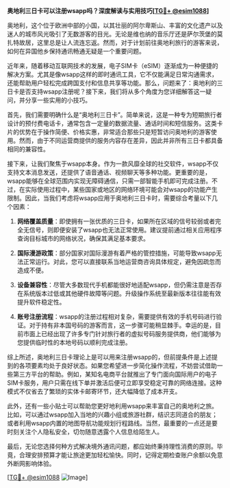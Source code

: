 **奥地利三日卡可以注册wsapp吗？深度解读与实用技巧[[TG💪+ @esim1088](https://t.me/s/esim1088)]**

奥地利，这个位于欧洲中部的小国，以其壮丽的阿尔卑斯山、丰富的文化遗产以及迷人的城市风光吸引了无数游客的目光。无论是维也纳的音乐厅还是萨尔茨堡的莫扎特故居，这里总是让人流连忘返。然而，对于计划前往奥地利旅行的游客来说，如何在异国他乡保持通讯畅通无疑是一个重要问题。

近年来，随着移动互联网技术的发展，电子SIM卡（eSIM）逐渐成为一种便捷的解决方案。尤其是像wsapp这样的即时通讯工具，它不仅能满足日常沟通需求，还能帮助用户轻松完成跨国支付和信息共享等功能。那么，问题来了：奥地利的三日卡是否支持wsapp注册呢？接下来，我们将从多个角度为您详细解答这一疑问，并分享一些实用的小技巧。

首先，我们需要明确什么是“奥地利三日卡”。简单来说，这是一种专为短期旅行者设计的预付费电话卡，通常包含一定量的数据流量、通话时间和短信服务。这类卡片的优势在于操作简便、价格实惠，非常适合那些只是短暂访问奥地利的游客使用。然而，由于不同运营商提供的服务内容存在差异，因此并非所有三日卡都具备相同的兼容性。

接下来，让我们聚焦于wsapp本身。作为一款风靡全球的社交软件，wsapp不仅支持文本消息发送，还提供了语音通话、视频聊天等多种功能。更重要的是，wsapp能够在全球范围内实现无障碍通信，只需一部智能手机即可完成注册。不过，在实际使用过程中，某些国家或地区的网络环境可能会对wsapp的功能产生限制。因此，当我们考虑将wsapp应用于奥地利三日卡时，需要综合考量以下几个因素：

1. **网络覆盖质量**：即使拥有一张优质的三日卡，如果所在区域的信号较弱或者完全无信号，则即便安装了wsapp也无法正常使用。建议提前通过相关应用程序查询目标城市的网络状况，确保其满足基本要求。
   
2. **国际漫游政策**：部分国家对国际漫游有着严格的管控措施，可能导致wsapp无法正常运行。对此，您可以直接联系当地运营商咨询具体规定，避免因疏忽而造成不便。

3. **设备兼容性**：尽管大多数现代手机都能很好地适配wsapp，但仍需注意是否存在系统版本过低或其他硬件故障等问题。升级操作系统至最新版本往往能有效提升软件稳定性。

4. **账号注册流程**：wsapp的注册过程相对复杂，需要提供有效的手机号码进行验证。对于持有非本国号码的游客而言，这一步骤可能稍显棘手。幸运的是，目前市面上已经出现了许多专门针对旅行者的虚拟号码服务提供商，他们能够为您提供临时性的本地号码以顺利完成注册。

综上所述，奥地利三日卡理论上是可以用来注册wsapp的，但前提条件是上述提到的各项要素均处于良好状态。如果您希望进一步简化操作流程，不妨尝试借助一些第三方平台的帮助。例如，某知名电商平台就推出了专门面向国际用户的电子SIM卡服务，用户只需在线下单并激活后便可立即享受稳定可靠的网络连接。这种模式不仅省去了繁琐的实体卡邮寄环节，还大幅降低了成本开支。

此外，还有一些小贴士可以帮助您更好地利用wsapp来丰富自己的奥地利之旅。比如，可以通过wsapp加入当地的兴趣小组或旅游社群，结识志同道合的朋友；或者利用wsapp内置的地图导航功能规划行程路线。当然，最重要的一点还是要时刻关注个人隐私安全，切勿随意透露个人信息给陌生人。

最后，无论您选择何种方式解决境外通讯问题，都应始终秉持理性消费的原则。毕竟，合理安排预算才能让旅途更加轻松愉快。同时，记得定期检查账户余额以免意外断网影响体验。

[[TG💪+ @esim1088](https://t.me/s/esim1088) ![Image](https://i.postimg.cc/4NQfJmqS/Snipaste-2025-05-13-00-14-12.png)]